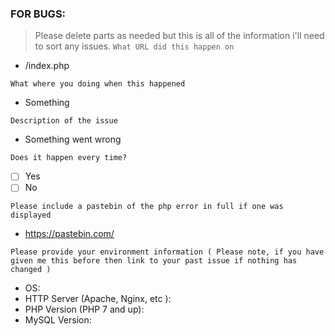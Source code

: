 ### FOR BUGS:
> Please delete parts as needed but this is all of the information i'll need to sort any issues. 
`What URL did this happen on`

- <DOMAIN>/index.php

`What where you doing when this happened`
- Something

`Description of the issue`
- Something went wrong

`Does it happen every time?`
- [ ] Yes 
- [ ] No 

`Please include a pastebin of the php error in full if one was displayed`
- https://pastebin.com/

`Please provide your environment information ( Please note, if you have given me this before then link to your past issue if nothing has changed )`

- OS: 
- HTTP Server (Apache, Nginx, etc ):
- PHP Version (PHP 7 and up):
- MySQL Version: 
